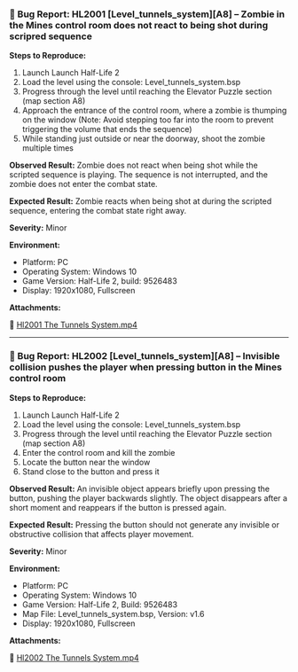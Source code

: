 ### 🐞 Bug Report: HL2001 [Level_tunnels_system][A8] – Zombie in the Mines control room does not react to being shot during scripred sequence

**Steps to Reproduce:**

1. Launch Launch Half-Life 2
2. Load the level using the console: Level_tunnels_system.bsp
3. Progress through the level until reaching the Elevator Puzzle section (map section A8)
4. Approach the entrance of the control room, where a zombie is thumping on the window (Note: Avoid stepping too far into the room to prevent triggering the volume that ends the sequence)
5. While standing just outside or near the doorway, shoot the zombie multiple times

**Observed Result:**
Zombie does not react when being shot while the scripted sequence is playing. The sequence is not interrupted, and the zombie does not enter the combat state.

**Expected Result:**
Zombie reacts when being shot at during the scripted sequence, entering the combat state right away.

**Severity:** Minor

**Environment:**

- Platform: PC
- Operating System: Windows 10
- Game Version: Half-Life 2, build: 9526483
- Display: 1920x1080, Fullscreen

**Attachments:**

📎 [Hl2001 The Tunnels System.mp4](./images/Hl2001_The_Tunnels_System.mp4)


---

### 🐞 Bug Report: HL2002 [Level_tunnels_system][A8] – Invisible collision pushes the player when pressing button in the Mines control room
**Steps to Reproduce:**

1. Launch Launch Half-Life 2
2. Load the level using the console: Level_tunnels_system.bsp
3. Progress through the level until reaching the Elevator Puzzle section (map section A8)
4. Enter the control room and kill the zombie
5. Locate the button near the window
6. Stand close to the button and press it


**Observed Result:**
An invisible object appears briefly upon pressing the button, pushing the player backwards slightly. The object disappears after a short moment and reappears if the button is pressed again.

**Expected Result:**
Pressing the button should not generate any invisible or obstructive collision that affects player movement.

**Severity:** Minor

**Environment:**

- Platform: PC
- Operating System: Windows 10
- Game Version: Half-Life 2, Build: 9526483
- Map File: Level_tunnels_system.bsp, Version: v1.6
- Display: 1920x1080, Fullscreen

**Attachments:**

📎 [Hl2002 The Tunnels System.mp4](./images/Hl2002_The_Tunnels_System.mp4)
